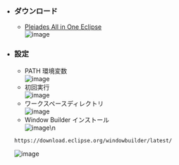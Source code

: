 - ### ダウンロード
    - [Pleiades All in One Eclipse](https://mergedoc.osdn.jp/)\
    ![image](https://user-images.githubusercontent.com/1501327/187071974-8d0dd5f6-0e94-44b3-bde7-f9c5fde87079.png)

- ### 設定
    - PATH 環境変数\
    ![image](https://user-images.githubusercontent.com/1501327/187073076-9ef19980-e7c7-470b-8334-aaa86a9bce18.png)
    - 初回実行\
    ![image](https://user-images.githubusercontent.com/1501327/187073143-6ab73d18-758b-437f-a9c8-69b5a4f06781.png)
    - ワークスペースディレクトリ\
    ![image](https://user-images.githubusercontent.com/1501327/187073226-7702d935-03c2-44a4-8d43-8844e300d038.png)
    - Window Builder インストール\
    ![image](https://user-images.githubusercontent.com/1501327/187073324-caa4f595-848f-4d65-9924-9a4c116a9887.png)\n
    ```
    https://download.eclipse.org/windowbuilder/latest/
    ```
    ![image](https://user-images.githubusercontent.com/1501327/187073422-a0ee853e-df83-426c-a934-a0356905f6bd.png)

